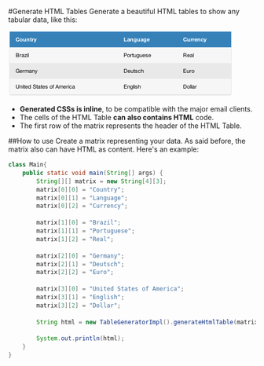 #Generate HTML Tables
Generate a beautiful HTML tables to show any tabular data, like this:

![HTML Table generated](example/countries_html.png)

* **Generated CSSs is inline**, to be compatible with the major email clients.
* The cells of the HTML Table **can also contains HTML** code.
* The first row of the matrix represents the header of the HTML Table.


##How to use
Create a matrix representing your data. As said before, the matrix also can have HTML as content.
Here's an example:

```java
class Main{
    public static void main(String[] args) {
        String[][] matrix = new String[4][3];
        matrix[0][0] = "Country";
        matrix[0][1] = "Language";
        matrix[0][2] = "Currency";

        matrix[1][0] = "Brazil";
        matrix[1][1] = "Portuguese";
        matrix[1][2] = "Real";

        matrix[2][0] = "Germany";
        matrix[2][1] = "Deutsch";
        matrix[2][2] = "Euro";

        matrix[3][0] = "United States of America";
        matrix[3][1] = "English";
        matrix[3][2] = "Dollar";

        String html = new TableGeneratorImpl().generateHtmlTable(matrix).toString();
        
        System.out.println(html);
    }
}
```
